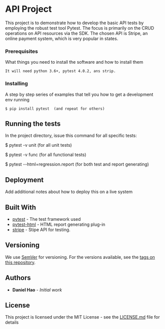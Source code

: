 # API Project 
This project is to demonstrate how to develop the basic API tests by employing the robust test tool Pytest. The focus is primarily on the CRUD operations on API resources via the SDK.  The chosen API is Stripe, an online payment system, which is very popular in states.  

### Prerequisites

What things you need to install the software and how to install them

```
It will need python 3.6+, pytest 4.0.2, ans strip.
```

### Installing

A step by step series of examples that tell you how to get a development env running


```
$ pip install pytest  (and repeat for others) 
```


## Running the tests

In the project directory, issue this command for all specific tests:

$ pytest -v unit    (for all unit tests)

$ pytest -v func    (for all functional tests) 

$ pytest --html=regression.report    (for both test and report generating) 


## Deployment

Add additional notes about how to deploy this on a live system

## Built With

* [pytest](https://github.com/pytest-dev/pytest/) - The test framework used
* [pytest-html](https://pypi.org/project/pytest-html/1.6/) - HTML report generating plug-in
* [stripe](https://https://stripe.com/docs/api) -   Stipe API for testing. 


## Versioning

We use [SemVer](http://semver.org/) for versioning. For the versions available, see the [tags on this repository](https://github.com/your/project/tags). 

## Authors

* **Daniel Hao** - *Initial work* 


## License

This project is licensed under the MIT License - see the [LICENSE.md](LICENSE.md) file for details

